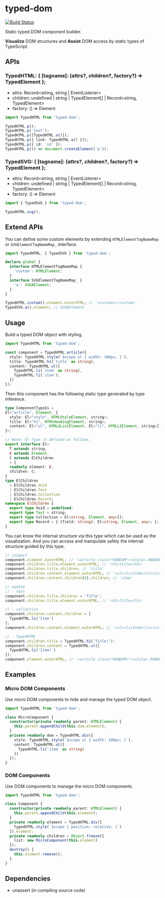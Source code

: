 # typed-dom

[![Build Status](https://travis-ci.org/falsandtru/typed-dom.svg?branch=master)](https://travis-ci.org/falsandtru/typed-dom)

Static typed DOM component builder.

**Visualize** DOM structures and **Assist** DOM access by static types of TypeScript.

## APIs

### TypedHTML: { [tagname]: (attrs?, children?, factory?) => TypedElement };

- attrs: Record<string, string | EventListener>
- children: undefined | string | TypedElement[] | Record<string, TypedElement>
- factory: () => Element

```ts
import TypedHTML from 'typed-dom';

TypedHTML.p();
TypedHTML.p('text');
TypedHTML.p([TypedHTML.a()]);
TypedHTML.p({ link: TypedHTML.a() }]);
TypedHTML.p({ id: 'id' });
TypedHTML.p(() => document.createElement('p'));
```

### TypedSVG: { [tagname]: (attrs?, children?, factory?) => TypedElement };

- attrs: Record<string, string | EventListener>
- children: undefined | string | TypedElement[] | Record<string, TypedElement>
- factory: () => Element

```ts
import { TypedSVG } from 'typed-dom';

TypedHTML.svg();
```

## Extend APIs

You can define some custom elements by extending `HTMLElementTagNameMap` or `SVGElementTagNameMap_` interface.

```ts
import TypedHTML, { TypedSVG } from 'typed-dom';

declare global {
  interface HTMLElementTagNameMap {
    'custom': HTMLElement;
  }
  interface SVGElementTagNameMap_ {
    'a': SVGAElement;
  }
}

TypedHTML.custom().element.outerHTML; // '<custom></custom>'
TypedSVG.a().element; // SVGAElement
```

## Usage

Build a typed DOM object with styling.

```ts
import TypedHTML from 'typed-dom';

const component = TypedHTML.article({
  style: TypedHTML.style(`$scope ul { width: 100px; }`),
  title: TypedHTML.h1(`title` as string),
  content: TypedHTML.ul([
    TypedHTML.li(`item` as string),
    TypedHTML.li(`item`),
  ])
});
```

Then this component has the following static type generated by type inference.

```ts
type ComponentTypeIs =
El<"article", Element, {
  style: El<"style", HTMLStyleElement, string>;
  title: El<"h1", HTMLHeadingElement, string>;
  content: El<"ul", HTMLUListElement, El<"li", HTMLLIElement, string>[]>;
}>;

// Note: El type is defined as follows.
export interface El<
  T extends string,
  E extends Element,
  C extends ElChildren
  > {
  readonly element: E;
  children: C;
}
type ElChildren
  = ElChildren.Void
  | ElChildren.Text
  | ElChildren.Collection
  | ElChildren.Record;
namespace ElChildren {
  export type Void = undefined;
  export type Text = string;
  export type Collection = El<string, Element, any>[];
  export type Record = { [field: string]: El<string, Element, any>; };
}
```

You can know the internal structure via this type which can be used as the visualization.
And you can access and manipulate safely the internal structure guided by this type.

```ts
// inspect
component.element.outerHTML; // '<article class="RANDOM"><style>.RANDOM ul { width: 100px; }</style><h1>title</h1><ul><li>item</li><li>item</li></ul></article>'
component.children.title.element.outerHTML; // '<h1>title</h1>'
component.children.title.children; // 'title'
component.children.content.element.outerHTML; // '<ul><li>item</li><li>item</li></ul>'
component.children.content.children[0].children; // 'item'

// update
// - text
component.children.title.children = 'Title';
component.children.title.element.outerHTML; // '<h1>Title</h1>'

// - collection
component.children.content.children = [
  TypedHTML.li('Item')
];
component.children.content.element.outerHTML; // '<ul><li>Item</li></ul>'

// - TypedHTML
component.children.title = TypedHTML.h1('Title!');
component.children.content = TypedHTML.ul([
  TypedHTML.li('Item!')
]);
component.element.outerHTML; // '<article class="RANDOM>"><style>.RANDOM ul { width: 100px; }</style><h1>Title!</h1><ul><li>Item!</li></ul></article>'
```

## Examples

### Micro DOM Components

Use micro DOM components to hide and manage the typed DOM object.

```ts
import TypedHTML from 'typed-dom';

class MicroComponent {
  constructor(private readonly parent: HTMLElement) {
    this.parent.appendChild(this.dom.element);
  }
  private readonly dom = TypedHTML.div({
    style: TypedHTML.style(`$scope ul { width: 100px; }`),
    content: TypedHTML.ul([
      TypedHTML.li(`item` as string)
    ])
  });
}
```

### DOM Components

Use DOM components to manage the micro DOM components.

```ts
import TypedHTML from 'typed-dom';

class Component {
  constructor(private readonly parent: HTMLElement) {
    this.parent.appendChild(this.element);
  }
  private readonly element = TypedHTML.div([
    TypedHTML.style(`$scope { position: relative; }`)
  ]).element;
  private readonly children = Object.freeze({
    list: new MicroComponent(this.element)
  });
  destroy() {
    this.element.remove();
  }
}
```

## Dependencies

- unassert (in compiling source code)
